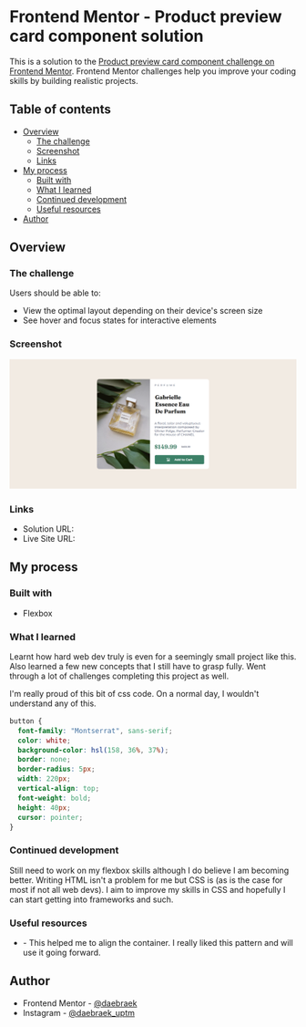 # Frontend Mentor - Product preview card component solution

This is a solution to the [Product preview card component challenge on Frontend Mentor](https://www.frontendmentor.io/challenges/product-preview-card-component-GO7UmttRfa). Frontend Mentor challenges help you improve your coding skills by building realistic projects.

## Table of contents

- [Overview](#overview)
  - [The challenge](#the-challenge)
  - [Screenshot](#screenshot)
  - [Links](#links)
- [My process](#my-process)
  - [Built with](#built-with)
  - [What I learned](#what-i-learned)
  - [Continued development](#continued-development)
  - [Useful resources](#useful-resources)
- [Author](#author)

## Overview

### The challenge

Users should be able to:

- View the optimal layout depending on their device's screen size
- See hover and focus states for interactive elements

### Screenshot

![](screenshot.png)

### Links

- Solution URL: [](https://your-solution-url.com)
- Live Site URL: [](https://your-live-site-url.com)

## My process

### Built with

- Flexbox

### What I learned

Learnt how hard web dev truly is even for a seemingly small project like this. Also learned a few new concepts that I still have to grasp fully. Went through a lot of challenges completing this project as well.

I'm really proud of this bit of css code. On a normal day, I wouldn't understand any of this.

```css
button {
  font-family: "Montserrat", sans-serif;
  color: white;
  background-color: hsl(158, 36%, 37%);
  border: none;
  border-radius: 5px;
  width: 220px;
  vertical-align: top;
  font-weight: bold;
  height: 40px;
  cursor: pointer;
}
```

### Continued development

Still need to work on my flexbox skills although I do believe I am becoming better. Writing HTML isn't a problem for me but CSS is (as is the case for most if not all web devs). I aim to improve my skills in CSS and hopefully I can start getting into frameworks and such.

### Useful resources

- [](https://developer.mozilla.org/en-US/) - This helped me to align the container. I really liked this pattern and will use it going forward.

## Author

- Frontend Mentor - [@daebraek](https://www.frontendmentor.io/profile/daebraek)
- Instagram - [@daebraek_uptm](https://www.instagram.com/daebraek_uptm/?hl=en)
